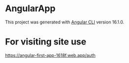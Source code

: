 # AngularApp

This project was generated with [Angular CLI](https://github.com/angular/angular-cli) version 16.1.0.

# For visiting site use 
https://angular-first-app-1618f.web.app/auth
